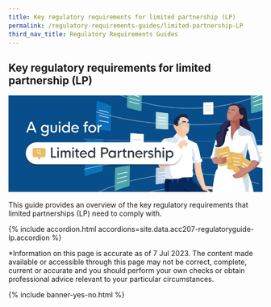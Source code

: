 ```yaml
---
title: Key regulatory requirements for limited partnership (LP)
permalink: /regulatory-requirements-guides/limited-partnership-LP
third_nav_title: Regulatory Requirements Guides
---
```


## Key regulatory requirements for limited partnership (LP)

<img src="/images/grow/regulatory%20guides/regulatoryguides_lp.png" aria-hidden=true>

This guide provides an overview of the key regulatory requirements that limited partnerships (LP) need to comply with.

{% include accordion.html accordions=site.data.acc207-regulatoryguide-lp.accordion %}

*Information on this page is accurate as of 7 Jul 2023.
The content made available or accessible through this page may not be correct, complete, current or accurate and you should perform your own checks or obtain professional advice relevant to your particular circumstances.

{% include banner-yes-no.html %}

<script src="/jquery/jquery.min.js"></script>
<script src="/jquery/bp-menu-new-tab.js"></script>